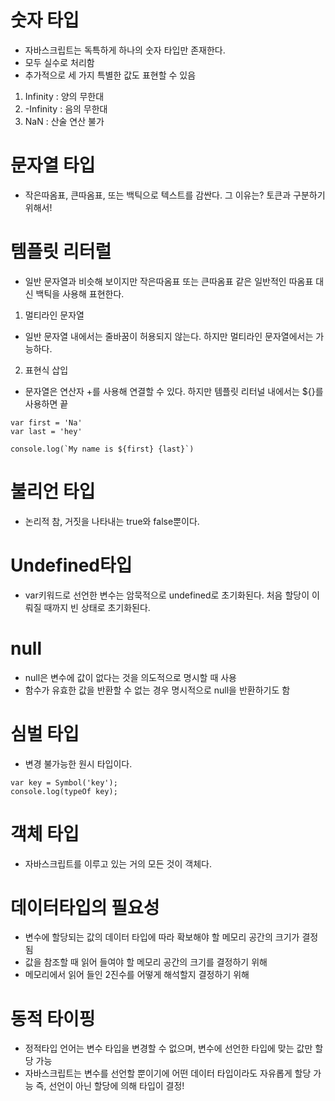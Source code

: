 # 숫자 타입
- 자바스크립트는 독특하게 하나의 숫자 타입만 존재한다. 
- 모두 실수로 처리함
- 추가적으로 세 가지 특별한 값도 표현할 수 있음
1. Infinity : 양의 무한대
2. -Infinity : 음의 무한대
3. NaN : 산술 연산 불가

# 문자열 타입
- 작은따옴표, 큰따옴표, 또는 백틱으로 텍스트를 감싼다. 그 이유는? 토큰과 구분하기 위해서!

# 템플릿 리터럴
- 일반 문자열과 비슷해 보이지만 작은따옴표 또는 큰따옴표 같은 일반적인 따옴표 대신 백틱을 사용해 표현한다. 
1. 멀티라인 문자열
- 일반 문자열 내에서는 줄바꿈이 허용되지 않는다. 하지만 멀티라인 문자열에서는 가능하다. 
2. 표현식 삽입
- 문자열은 연산자 +를 사용해 연결할 수 있다. 하지만 템플릿 리터널 내에서는 ${}를 사용하면 끝
```
var first = 'Na'
var last = 'hey'

console.log(`My name is ${first} {last}`)

```
# 불리언 타입
- 논리적 참, 거짓을 나타내는 true와 false뿐이다.

# Undefined타입
- var키워드로 선언한 변수는 암묵적으로 undefined로 초기화된다. 처음 할당이 이뤄질 때까지 빈 상태로 초기화된다. 

# null
- null은 변수에 값이 없다는 것을 의도적으로 명시할 때 사용
- 함수가 유효한 값을 반환할 수 없는 경우 명시적으로 null을 반환하기도 함

# 심벌 타입
- 변경 불가능한 원시 타입이다. 
```
var key = Symbol('key');
console.log(typeOf key);
```

# 객체 타입
- 자바스크립트를 이루고 있는 거의 모든 것이 객체다.

# 데이터타입의 필요성
- 변수에 할당되는 값의 데이터 타입에 따라 확보해야 할 메모리 공간의 크기가 결정됨
- 값을 참조할 때 읽어 들여야 할 메모리 공간의 크기를 결정하기 위해
- 메모리에서 읽어 들인 2진수를 어떻게 해석할지 결정하기 위해

# 동적 타이핑
- 정적타입 언어는 변수 타입을 변경할 수 없으며, 변수에 선언한 타입에 맞는 값만 할당 가능
- 자바스크립트는 변수를 선언할 뿐이기에 어떤 데이터 타입이라도 자유롭게 할당 가능
즉, 선언이 아닌 할당에 의해 타입이 결정!
